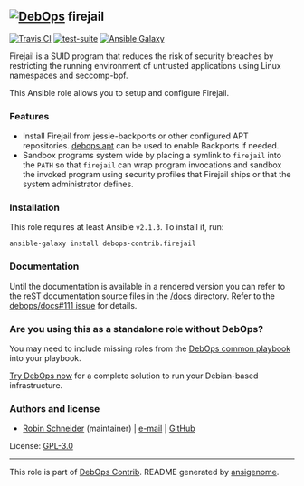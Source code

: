 ## [![DebOps](https://debops.org/images/debops-small.png)](https://debops.org) firejail

<!-- This file was generated by Ansigenome. Do not edit this file directly but
     instead have a look at the files in the ./meta/ directory. -->

[![Travis CI](https://img.shields.io/travis/debops-contrib/ansible-firejail.svg?style=flat)](https://travis-ci.org/debops-contrib/ansible-firejail)
[![test-suite](https://img.shields.io/badge/test--suite-ansible--firejail-blue.svg?style=flat)](https://github.com/debops/test-suite/tree/master/ansible-firejail/)
[![Ansible Galaxy](https://img.shields.io/badge/galaxy-debops--contrib.firejail-660198.svg?style=flat)](https://galaxy.ansible.com/debops-contrib/firejail)


Firejail is a SUID program that reduces the risk of security breaches by
restricting the running environment of untrusted applications using Linux
namespaces and seccomp-bpf.

This Ansible role allows you to setup and configure Firejail.

### Features

* Install Firejail from jessie-backports or other configured APT
  repositories. [debops.apt] can be used to enable Backports if needed.
* Sandbox programs system wide by placing a symlink to `firejail` into the
  ``PATH`` so that `firejail` can wrap program invocations and sandbox the
  invoked program using security profiles that Firejail ships or that the system
  administrator defines.

[debops.apt]: https://github.com/debops/ansible-apt

### Installation

This role requires at least Ansible `v2.1.3`. To install it, run:

```Shell
ansible-galaxy install debops-contrib.firejail
```

### Documentation

Until the documentation is available in a rendered version you can refer to the
reST documentation source files in the
[/docs](https://github.com/debops-contrib/ansible-firejail/tree/master/docs) directory.
Refer to the [debops/docs#111 issue](https://github.com/debops/docs/issues/111) for details.



### Are you using this as a standalone role without DebOps?

You may need to include missing roles from the [DebOps common
playbook](https://github.com/debops/debops-playbooks/blob/master/playbooks/common.yml)
into your playbook.

[Try DebOps now](https://debops.org/) for a complete solution to run your Debian-based infrastructure.





### Authors and license

- [Robin Schneider](https://docs.debops.org/en/latest/debops-keyring/docs/entities.html#debops-keyring-entity-ypid) (maintainer) | [e-mail](mailto:ypid@riseup.net) | [GitHub](https://github.com/ypid)

License: [GPL-3.0](https://tldrlegal.com/license/gnu-general-public-license-v3-%28gpl-3%29)

***

This role is part of [DebOps Contrib](https://github.com/debops-contrib/debops-contrib). README generated by [ansigenome](https://github.com/nickjj/ansigenome/).
<!-- Ansigenome sources: https://github.com/ypid/ypid-ansible-common/tree/master/template_READMEs/debops-contrib -->
